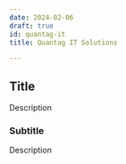 ```yaml
---
date: 2024-02-06
draft: true
id: quantag-it
title: Quantag IT Solutions

---
```


## Title
Description

### Subtitle

Description
